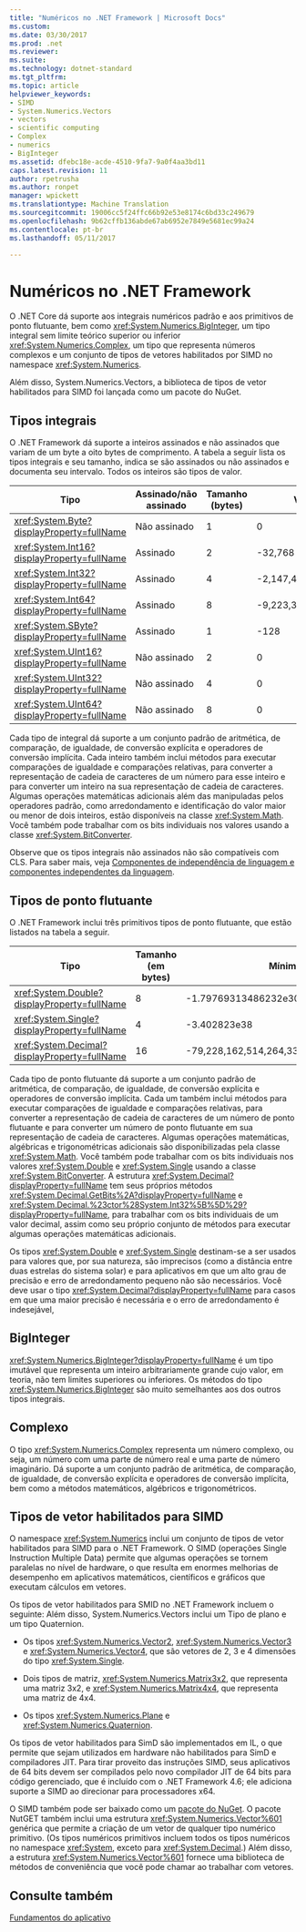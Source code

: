 ```yaml
---
title: "Numéricos no .NET Framework | Microsoft Docs"
ms.custom: 
ms.date: 03/30/2017
ms.prod: .net
ms.reviewer: 
ms.suite: 
ms.technology: dotnet-standard
ms.tgt_pltfrm: 
ms.topic: article
helpviewer_keywords:
- SIMD
- System.Numerics.Vectors
- vectors
- scientific computing
- Complex
- numerics
- BigInteger
ms.assetid: dfebc18e-acde-4510-9fa7-9a0f4aa3bd11
caps.latest.revision: 11
author: rpetrusha
ms.author: ronpet
manager: wpickett
ms.translationtype: Machine Translation
ms.sourcegitcommit: 19006cc5f24ffc66b92e53e8174c6bd33c249679
ms.openlocfilehash: 9b62cffb136abde67ab6952e7849e5681ec99a24
ms.contentlocale: pt-br
ms.lasthandoff: 05/11/2017

---
```

# <a name="numerics-in-the-net-framework"></a>Numéricos no  .NET Framework
O .NET Core dá suporte aos integrais numéricos padrão e aos primitivos de ponto flutuante, bem como <xref:System.Numerics.BigInteger>, um tipo integral sem limite teórico superior ou inferior <xref:System.Numerics.Complex>, um tipo que representa números complexos e um conjunto de tipos de vetores habilitados por SIMD no namespace <xref:System.Numerics>.  
  
 Além disso, System.Numerics.Vectors, a biblioteca de tipos de vetor habilitados para SIMD foi lançada como um pacote do NuGet.  
  
## <a name="integral-types"></a>Tipos integrais  
 O .NET Framework dá suporte a inteiros assinados e não assinados que variam de um byte a oito bytes de comprimento. A tabela a seguir lista os tipos integrais e seu tamanho, indica se são assinados ou não assinados e documenta seu intervalo. Todos os inteiros são tipos de valor.  
  
|Tipo|Assinado/não assinado|Tamanho (bytes)|Valor mínimo|Valor Máximo|  
|----------|----------------------|--------------------|-------------------|-------------------|  
|<xref:System.Byte?displayProperty=fullName>|Não assinado|1|0|255|  
|<xref:System.Int16?displayProperty=fullName>|Assinado|2|-32,768|32,767|  
|<xref:System.Int32?displayProperty=fullName>|Assinado|4|-2,147,483,648|2,147,483,647|  
|<xref:System.Int64?displayProperty=fullName>|Assinado|8|-9,223,372,036,854,775,808|9,223,372,036,854,775,807|  
|<xref:System.SByte?displayProperty=fullName>|Assinado|1|-128|127|  
|<xref:System.UInt16?displayProperty=fullName>|Não assinado|2|0|65,535|  
|<xref:System.UInt32?displayProperty=fullName>|Não assinado|4|0|4,294,967,295|  
|<xref:System.UInt64?displayProperty=fullName>|Não assinado|8|0|18,446,744,073,709,551,615|  
  
 Cada tipo de integral dá suporte a um conjunto padrão de aritmética, de comparação, de igualdade, de conversão explícita e operadores de conversão implícita. Cada inteiro também inclui métodos para executar comparações de igualdade e comparações relativas, para converter a representação de cadeia de caracteres de um número para esse inteiro e para converter um inteiro na sua representação de cadeia de caracteres. Algumas operações matemáticas adicionais além das manipuladas pelos operadores padrão, como arredondamento e identificação do valor maior ou menor de dois inteiros, estão disponíveis na classe <xref:System.Math>. Você também pode trabalhar com os bits individuais nos valores usando a classe <xref:System.BitConverter>.  
  
 Observe que os tipos integrais não assinados não são compatíveis com CLS. Para saber mais, veja [Componentes de independência de linguagem e componentes independentes da linguagem](../../docs/standard/language-independence-and-language-independent-components.md).  
  
## <a name="floating-point-types"></a>Tipos de ponto flutuante  
 O .NET Framework inclui três primitivos tipos de ponto flutuante, que estão listados na tabela a seguir.  
  
|Tipo|Tamanho (em bytes)|Mínimo|Máximo|  
|----------|-----------------------|-------------|-------------|  
|<xref:System.Double?displayProperty=fullName>|8|-1.79769313486232e308|1.79769313486232e308|  
|<xref:System.Single?displayProperty=fullName>|4|-3.402823e38|3.402823e38|  
|<xref:System.Decimal?displayProperty=fullName>|16|-79,228,162,514,264,337,593,543,950,335|79,228,162,514,264,337,593,543,950,335|  
  
 Cada tipo de ponto flutuante dá suporte a um conjunto padrão de aritmética, de comparação, de igualdade, de conversão explícita e operadores de conversão implícita. Cada um também inclui métodos para executar comparações de igualdade e comparações relativas, para converter a representação de cadeia de caracteres de um número de ponto flutuante e para converter um número de ponto flutuante em sua representação de cadeia de caracteres. Algumas operações matemáticas, algébricas e trigonométricas adicionais são disponibilizadas pela classe <xref:System.Math>. Você também pode trabalhar com os bits individuais nos valores <xref:System.Double> e <xref:System.Single> usando a classe <xref:System.BitConverter>. A estrutura <xref:System.Decimal?displayProperty=fullName> tem seus próprios métodos <xref:System.Decimal.GetBits%2A?displayProperty=fullName> e <xref:System.Decimal.%23ctor%28System.Int32%5B%5D%29?displayProperty=fullName>, para trabalhar com os bits individuais de um valor decimal, assim como seu próprio conjunto de métodos para executar algumas operações matemáticas adicionais.  
  
 Os tipos <xref:System.Double> e <xref:System.Single> destinam-se a ser usados para valores que, por sua natureza, são imprecisos (como a distância entre duas estrelas do sistema solar) e para aplicativos em que um alto grau de precisão e erro de arredondamento pequeno não são necessários. Você deve usar o tipo <xref:System.Decimal?displayProperty=fullName> para casos em que uma maior precisão é necessária e o erro de arredondamento é indesejável,  
  
## <a name="biginteger"></a>BigInteger  
 <xref:System.Numerics.BigInteger?displayProperty=fullName> é um tipo imutável que representa um inteiro arbitrariamente grande cujo valor, em teoria, não tem limites superiores ou inferiores. Os métodos do tipo <xref:System.Numerics.BigInteger> são muito semelhantes aos dos outros tipos integrais.  
  
## <a name="complex"></a>Complexo  
 O tipo <xref:System.Numerics.Complex> representa um número complexo, ou seja, um número com uma parte de número real e uma parte de número imaginário. Dá suporte a um conjunto padrão de aritmética, de comparação, de igualdade, de conversão explícita e operadores de conversão implícita, bem como a métodos matemáticos, algébricos e trigonométricos.  
  
## <a name="simd-enabled-vector-types"></a>Tipos de vetor habilitados para SIMD  
 O namespace <xref:System.Numerics> inclui um conjunto de tipos de vetor habilitados para SIMD para o .NET Framework. O SIMD (operações Single Instruction Multiple Data) permite que algumas operações se tornem paralelas no nível de hardware, o que resulta em enormes melhorias de desempenho em aplicativos matemáticos, científicos e gráficos que executam cálculos em vetores.  
  
 Os tipos de vetor habilitados para SMID no .NET Framework incluem o seguinte:  Além disso, System.Numerics.Vectors inclui um Tipo de plano e um tipo Quaternion.  
  
-   Os tipos <xref:System.Numerics.Vector2>, <xref:System.Numerics.Vector3> e <xref:System.Numerics.Vector4>, que são vetores de 2, 3 e 4 dimensões do tipo <xref:System.Single>.  
  
-   Dois tipos de matriz, <xref:System.Numerics.Matrix3x2>, que representa uma matriz 3x2, e <xref:System.Numerics.Matrix4x4>, que representa uma matriz de 4x4.  
  
-   Os tipos <xref:System.Numerics.Plane> e <xref:System.Numerics.Quaternion>.  
  
 Os tipos de vetor habilitados para SimD são implementados em IL, o que permite que sejam utilizados em hardware não habilitados para SimD e compiladores JIT. Para tirar proveito das instruções SIMD, seus aplicativos de 64 bits devem ser compilados pelo novo compilador JIT de 64 bits para código gerenciado, que é incluído com o .NET Framework 4.6; ele adiciona suporte a SIMD ao direcionar para processadores x64.  
  
 O SIMD também pode ser baixado como um [pacote do NuGet](http://www.nuget.org/packages/System.Numerics.Vectors).  O pacote NutGET também inclui uma estrutura <xref:System.Numerics.Vector%601> genérica que permite a criação de um vetor de qualquer tipo numérico primitivo. (Os tipos numéricos primitivos incluem todos os tipos numéricos no namespace <xref:System>, exceto para <xref:System.Decimal>.) Além disso, a estrutura <xref:System.Numerics.Vector%601> fornece uma biblioteca de métodos de conveniência que você pode chamar ao trabalhar com vetores.  
  
## <a name="see-also"></a>Consulte também  
 [Fundamentos do aplicativo](../../docs/standard/application-essentials.md)
